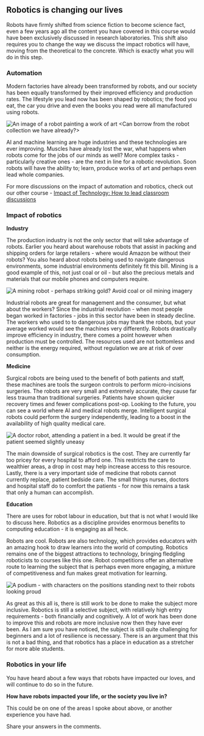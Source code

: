[comment]: # (
Is this step open? Y/N
If so, short description of this step:
Related links:
Related files:
)

## Robotics is changing our lives

Robots have firmly shifted from science fiction to become science fact, even a few years ago all the content you have covered in this course would have been exclusively discussed in research laboratories. This shift also requires you to change the way we discuss the impact robotics will have, moving from the theoretical to the concrete. Which is exactly what you will do in this step.

### Automation 

Modern factories have already been transformed by robots, and our society has been equally transformed by their improved efficiency and production rates. The lifestyle you lead now has been shaped by robotics; the food you eat, the car you drive and even the books you read were all manufactured using robots. 

![An image of a robot painting a work of art <Can borrow from the robot collection we have already?>]()

AI and machine learning are huge industries and these technologies are ever improving. Muscles have already lost the war, what happens when robots come for the jobs of our minds as well? More complex tasks - particularly creative ones - are the next in line for a robotic revolution. Soon robots will have the ability to; learn, produce works of art and perhaps even lead whole companies.

For more discussions on the impact of automation and robotics, check out our other course - [Impact of Technology: How to lead classroom discussions](https://www.futurelearn.com/admin/courses/impact-of-technology/)

### Impact of robotics

**Industry** 

The production industry is not the only sector that will take advantage of robots. Earlier you heard about warehouse robots that assist in packing and shipping orders for large retailers - where would Amazon be without their robots? You also heard about robots being used to navigate dangerous environments, some industrial environments definitely fit this bill. Mining is a good example of this, not just coal or oil - but also the precious metals and materials that our mobile phones and computers require. 

![A mining robot - perhaps striking gold? Avoid coal or oil mining imagery]()

Industrial robots are great for management and the consumer, but what about the workers? Since the industrial revolution - when most people began worked in factories - jobs in this sector have been in steady decline. The workers who used to to dangerous jobs may thank the robots, but your average worked would see the machines very differently. Robots drastically improve efficiency in industry, there comes a point however when production must be controlled. The resources used are not bottomless and neither is the energy required, without regulation we are at risk of over consumption.

**Medicine** 

Surgical robots are being used to the benefit of both patients and staff, these machines are tools the surgeon controls to perform micro-incisions surgeries. The robots are very small and extremely accurate, they cause far less trauma than traditional surgeries. Patients have shown quicker recovery times and fewer complications post-op. Looking to the future, you can see a world where AI and medical robots merge. Intelligent surgical robots could perform the surgery independently, leading to a boost in the availability of high quality medical care. 

![A doctor robot, attending a patient in a bed. It would be great if the patient seemed slightly uneasy]()

The main downside of surgical robotics is the cost. They are currently far too pricey for every hospital to afford one. This restricts the care to wealthier areas, a drop in cost may help increase access to this resource. Lastly, there is a very important side of medicine that robots cannot currently replace, patient bedside care. The small things nurses, doctors and hospital staff do to comfort the patients - for now this remains a task that only a human can accomplish.

**Education** 

There are uses for robot labour in education, but that is not what I would like to discuss here. Robotics as a discipline provides enormous benefits to computing education - it is engaging as all heck. 

Robots are cool. Robots are also technology, which provides educators with an amazing hook to draw learners into the world of computing. Robotics remains one of the biggest attractions to technology, bringing fledgling roboticists to courses like this one. Robot competitions offer an alternative route to learning the subject that is perhaps even more engaging, a mixture of competitiveness and fun makes great motivation for learning.

![A podium - with characters on the positions standing next to their robots looking proud]()

As great as this all is, there is still work to be done to make the subject more inclusive. Robotics is still a selective subject, with relatively high entry requirements - both financially and cognitively. A lot of work has been done to improve this and robots are more inclusive now then they have ever been. As I am sure you have noticed, the subject is still quite challenging for beginners and a lot of resilience is necessary. There is an argument that this is not a bad thing, and that robotics has a place in education as a stretcher for more able students.

### Robotics in your life

You have heard about a few ways that robots have impacted our loves, and will continue to do so in the future. 

**How have robots impacted your life, or the society you live in?** 

This could be on one of the areas I spoke about above, or another experience you have had. 

Share your answers in the comments. 
